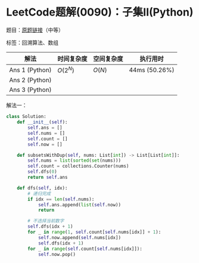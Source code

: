 # LeetCode题解(0090)：子集II(Python)

题目：[原题链接](https://leetcode-cn.com/problems/subsets-ii/)（中等）

标签：回溯算法、数组

| 解法           | 时间复杂度 | 空间复杂度 | 执行用时      |
| -------------- | ---------- | ---------- | ------------- |
| Ans 1 (Python) | $O(2^N)$   | $O(N)$     | 44ms (50.26%) |
| Ans 2 (Python) |            |            |               |
| Ans 3 (Python) |            |            |               |

解法一：

```python
class Solution:
    def __init__(self):
        self.ans = []
        self.nums = []
        self.count = []
        self.now = []

    def subsetsWithDup(self, nums: List[int]) -> List[List[int]]:
        self.nums = list(sorted(set(nums)))
        self.count = collections.Counter(nums)
        self.dfs(0)
        return self.ans

    def dfs(self, idx):
        # 递归完成
        if idx == len(self.nums):
            self.ans.append(list(self.now))
            return

        # 不选择当前数字
        self.dfs(idx + 1)
        for _ in range(1, self.count[self.nums[idx]] + 1):
            self.now.append(self.nums[idx])
            self.dfs(idx + 1)
        for _ in range(self.count[self.nums[idx]]):
            self.now.pop()
```

